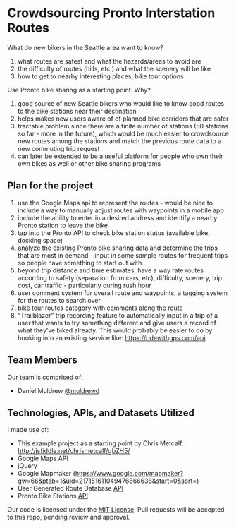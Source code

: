 # Crowdsourcing Pronto Interstation Routes

What do new bikers in the Seattle area want to know?

1.	what routes are safest and what the hazards/areas to avoid are
2.	the difficulty of routes (hills, etc.) and what the scenery will be like
3.	how to get to nearby interesting places, bike tour options

Use Pronto bike sharing as a starting point. Why?

1.	good source of new Seattle bikers who would like to know good routes to the bike stations near their destination
2.	helps makes new users aware of of planned bike corridors that are safer
3.	tractable problem since there are a finite number of stations (50 stations so far - more in the future), which would be much easier to crowdsource new routes among the stations and match the previous route data to a new commuting trip request
4.	can later be extended to be a useful platform for people who own their own bikes as well or other bike sharing programs

## Plan for the project

1.	use the Google Maps api to represent the routes - would be nice to include a way to manually adjust routes with waypoints in a mobile app
2.	include the ability to enter in a desired address and identify a nearby Pronto station to leave the bike 
3.	tap into the Pronto API to check bike station status (available bike, docking space)
4.	analyze the existing Pronto bike sharing data and determine the trips that are most in demand - input in some sample routes for frequent trips so people have something to start out with
5.	beyond trip distance and time estimates, have a way rate routes according to safety (separation from cars, etc), difficulty, scenery, trip cost, car traffic - particularly during rush hour
6.	user comment system for overall route and waypoints, a tagging system for the routes to search over
7.	bike tour routes category with comments along the route
8.	“Trailblazer” trip recording feature to automatically input in a trip of a user that wants to try something different and give users a record of what they’ve biked already. This would probably be easier to do by hooking into an existing service like: https://ridewithgps.com/api

## Team Members

Our team is comprised of:

- Daniel Muldrew [@muldrewd](https://github.com/muldrewd/) 

## Technologies, APIs, and Datasets Utilized

I made use of:

- This example project as a starting point by Chris Metcalf: http://jsfiddle.net/chrismetcalf/gbZH5/
- Google Maps API
- jQuery
- Google Mapmaker (https://www.google.com/mapmaker?gw=66&ptab=1&uid=217151611049476866638&start=0&sort=)
- User Generated Route Database [API](https://communities.socrata.com/Community-Resources/Pronto-Bike-Routes/4uqz-b36x)
- Pronto Bike Stations [API](https://communities.socrata.com/Community-Resources/Pronto-Bike-Share-Stations/rsib-fvg5)

Our code is licensed under the [MIT License](LICENSE.md). Pull requests will be accepted to this repo, pending review and approval.
